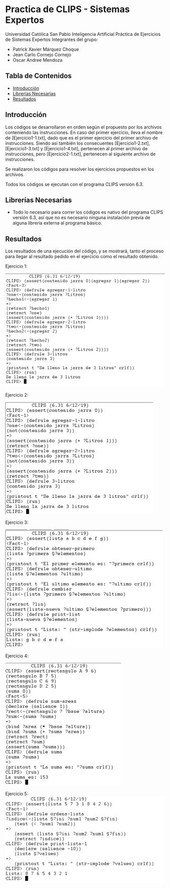 # Practica de CLIPS - Sistemas Expertos
Universidad Católica San Pablo
Inteligencia Artificial
Práctica de Ejercicios de Sistemas Expertos
Integrantes del grupo:
* Patrick Xavier Márquez Choque
* Jean Carlo Cornejo Cornejo
* Oscar Andree Mendoza

## Tabla de Contenidos
* [Introducción](#introducción)
* [Líbrerías Necesarias](#librerías-necesarias)
* [Resultados](#resultados)

## Introducción
Los códigos se desarrollaron en orden según el propuesto por los archivos conteniendo las instrucciones. En caso del primer ejercicio, lleva el nombre de [Ejercicio1-1.txt], dado que es el primer ejercicio del primer archivo de instrucciones. Siendo así también los consecuentes [Ejercicio1-2.txt], [Ejercicio1-3.txt] y [Ejercicio1-4.txt], pertenecen al primer archivo de instrucciones, pero [Ejercicio2-1.txt], pertenecen al siguiente archivo de instrucciones.

Se realizaron los códigos para resolver los ejercicios propuestos en los archivos.

Todos los códigos se ejecutan con el programa CLIPS versión 6.3.

##  Librerías Necesarias

* Todo lo necesario para correr los códigos es nativo del programa CLIPS versión 6.3, así que no es necesario ninguna instalación previa de alguna libreria externa al programa básico.

##  Resultados
Los resultados de una ejecución del código, y se mostrará, tanto el proceso para llegar al resultado pedido en el ejercicio como el resultado obtenido.

Ejercicio 1:

![lonk](https://github.com/patrick03524/Inteligencia-Artificial/blob/master/Laboratorio%204%20CLIPS%20-%20Sistemas%20Expertos/resources/eje1-1.png)

Ejercicio 2:

![Alt text](https://github.com/patrick03524/Inteligencia-Artificial/blob/master/Laboratorio%204%20CLIPS%20-%20Sistemas%20Expertos/resources/eje1-2.png)

Ejercicio 3:

![Alt text](https://github.com/patrick03524/Inteligencia-Artificial/blob/master/Laboratorio%204%20CLIPS%20-%20Sistemas%20Expertos/resources/eje1-3.png)

Ejercicio 4:

![Alt text](https://github.com/patrick03524/Inteligencia-Artificial/blob/master/Laboratorio%204%20CLIPS%20-%20Sistemas%20Expertos/resources/eje1-4.png)

Ejercicio 5:
![Alt text](https://github.com/patrick03524/Inteligencia-Artificial/blob/master/Laboratorio%204%20CLIPS%20-%20Sistemas%20Expertos/resources/eje2-1.png)
